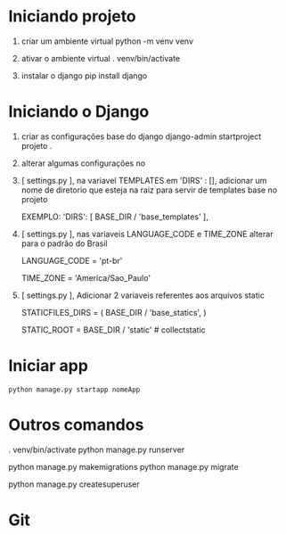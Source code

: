 # Iniciando projeto

1. criar um ambiente virtual
    python -m venv venv

2. ativar o ambiente virtual
    . venv/bin/activate

3. instalar o django
    pip install django

    <!-- pode ser necessario atualizar o pip " python.exe -m pip install --upgrade pip " -->

# Iniciando o Django
1. criar as configurações base do django
    django-admin startproject projeto .

2. alterar algumas configurações no 

3. [ settings.py ], na variavel TEMPLATES em 'DIRS' : [], adicionar um nome de diretorio que esteja na raiz para servir de templates base no projeto

    EXEMPLO:
        'DIRS': [
            BASE_DIR / 'base_templates'
        ],

4. [ settings.py ], nas variaveis LANGUAGE_CODE e TIME_ZONE alterar para o padrão do Brasil

    LANGUAGE_CODE = 'pt-br'

    TIME_ZONE = 'America/Sao_Paulo'

5. [ settings.py ], Adicionar 2 variaveis referentes aos arquivos static

    STATICFILES_DIRS = (
        BASE_DIR / 'base_statics',
    )

    STATIC_ROOT = BASE_DIR / 'static'  # collectstatic


# Iniciar app

    python manage.py startapp nomeApp

# Outros comandos

. venv/bin/activate
python manage.py runserver

python manage.py makemigrations
python manage.py migrate

python manage.py createsuperuser


# Git
